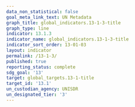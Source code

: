 ```yaml
---
data_non_statistical: false
goal_meta_link_text: UN Metadata
graph_title: global_indicators.13-1-3-title
graph_type: line
indicator: 13.1.3
indicator_name: global_indicators.13-1-3-title
indicator_sort_order: 13-01-03
layout: indicator
permalink: /13-1-3/
published: true
reporting_status: complete
sdg_goal: '13'
target: global_targets.13-1-title
target_id: '13.1'
un_custodian_agency: UNISDR
un_designated_tier: '3'
---
```

